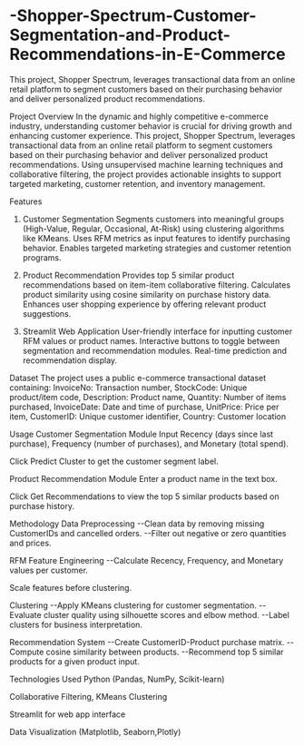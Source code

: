 # -Shopper-Spectrum-Customer-Segmentation-and-Product-Recommendations-in-E-Commerce
This project, Shopper Spectrum, leverages transactional data from an online retail platform to segment customers based on their purchasing behavior and deliver personalized product recommendations.


Project Overview
In the dynamic and highly competitive e-commerce industry, understanding customer behavior is crucial for driving growth and enhancing customer experience. This project, Shopper Spectrum, leverages transactional data from an online retail platform to segment customers based on their purchasing behavior and deliver personalized product recommendations. Using unsupervised machine learning techniques and collaborative filtering, the project provides actionable insights to support targeted marketing, customer retention, and inventory management.


Features
1. Customer Segmentation
Segments customers into meaningful groups (High-Value, Regular, Occasional, At-Risk) using clustering algorithms like KMeans.
Uses RFM metrics as input features to identify purchasing behavior.
Enables targeted marketing strategies and customer retention programs.

2. Product Recommendation
Provides top 5 similar product recommendations based on item-item collaborative filtering.
Calculates product similarity using cosine similarity on purchase history data.
Enhances user shopping experience by offering relevant product suggestions.

3. Streamlit Web Application
User-friendly interface for inputting customer RFM values or product names.
Interactive buttons to toggle between segmentation and recommendation modules.
Real-time prediction and recommendation display.

Dataset
The project uses a public e-commerce transactional dataset containing:
InvoiceNo: Transaction number,
StockCode: Unique product/item code,
Description: Product name,
Quantity: Number of items purchased,
InvoiceDate: Date and time of purchase,
UnitPrice: Price per item,
CustomerID: Unique customer identifier,
Country: Customer location

Usage
Customer Segmentation Module
Input Recency (days since last purchase), Frequency (number of purchases), and Monetary (total spend).

Click Predict Cluster to get the customer segment label.

Product Recommendation Module
Enter a product name in the text box.

Click Get Recommendations to view the top 5 similar products based on purchase history.

Methodology
Data Preprocessing
--Clean data by removing missing CustomerIDs and cancelled orders.
--Filter out negative or zero quantities and prices.

RFM Feature Engineering
--Calculate Recency, Frequency, and Monetary values per customer.

Scale features before clustering.

Clustering
--Apply KMeans clustering for customer segmentation.
--Evaluate cluster quality using silhouette scores and elbow method.
--Label clusters for business interpretation.

Recommendation System
--Create CustomerID-Product purchase matrix.
--Compute cosine similarity between products.
--Recommend top 5 similar products for a given product input.

Technologies Used
Python (Pandas, NumPy, Scikit-learn)

Collaborative Filtering, KMeans Clustering

Streamlit for web app interface

Data Visualization (Matplotlib, Seaborn,Plotly)



